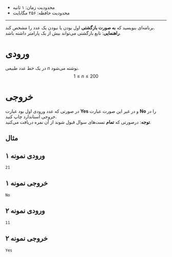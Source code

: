 + محدودیت زمان: ۱ ثانیه
+ محدودیت حافظه: ۲۵۶ مگابایت

----------
برنامه‌ای بنویسید که **به صورت بازگشتی** اول بودن یا نبودن یک عدد را مشخص کند.    
**راهنمایی**: تابع بازگشتی‌ می‌تواند بیش از یک پارامتر داشته باشد.    

# ورودی
در یک خط عدد طبیعی $n$ نوشته می‌شود.  
$$1 \le n \le 200$$

# خروجی
در صورتی که عدد ورودی اول بود عبارت **Yes** و در غیر این صورت عبارت **No** را در خروجی استاندارد چاپ کنید.    
**توجه**: درصورتی که **تمام** تست‌های سوال قبول شوند از آن نمره دریافت می‌کنید.   
  

## مثال  

## ورودی نمونه ۱
```
21
```


## خروجی نمونه ۱
```
No
```


## ورودی نمونه ۲
```
11
```


## خروجی نمونه ۲
```
Yes
```
